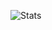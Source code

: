 ![Stats](https://github-readme-stats.vercel.app/api/top-langs/?username=PolyanskayaP&hide_progress=true)
